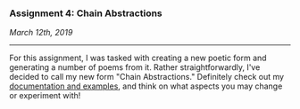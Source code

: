 ### Assignment 4: Chain Abstractions

*March 12th, 2019*

---
For this assignment, I was tasked with creating a new poetic form and generating a number of poems from it. Rather straightforwardly, I've decided to call my new form "Chain Abstractions." Definitely check out my [documentation and examples](https://github.com/erinachavez/rwet_spring2019/blob/master/assignment4_031219/new_poetic_form.ipynb), and think on what aspects you may change or experiment with!
